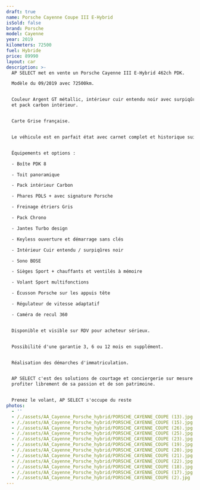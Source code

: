```yaml
---
draft: true
name: Porsche Cayenne Coupe III E-Hybrid
isSold: false
brand: Porsche
model: Cayenne
year: 2019
kilometers: 72500
fuel: Hybride
price: 89990
layout: car
description: >-
  AP SELECT met en vente un Porsche Cayenne III E-Hybrid 462ch PDK.

  Modèle du 09/2019 avec 72500km.


  Couleur Argent GT métallic, intérieur cuir entendu noir avec surpiqûres noir
  et pack carbon intérieur.


  Carte Grise française.


  Le véhicule est en parfait état avec carnet complet et historique suivi.


  Équipements et options :

  - Boîte PDK 8

  - Toit panoramique

  - Pack intérieur Carbon

  - Phares PDLS + avec signature Porsche

  - Freinage étriers Gris

  - Pack Chrono

  - Jantes Turbo design

  - Keyless ouverture et démarrage sans clés

  - Intérieur Cuir entendu / surpiqûres noir

  - Sono BOSE

  - Sièges Sport + chauffants et ventilés à mémoire

  - Volant Sport multifonctions

  - Écusson Porsche sur les appuis tête

  - Régulateur de vitesse adaptatif

  - Caméra de recul 360


  Disponible et visible sur RDV pour acheteur sérieux.


  Possibilité d'une garantie 3, 6 ou 12 mois en supplément.


  Réalisation des démarches d'immatriculation.


  AP SELECT c'est des solutions de courtage et conciergerie sur mesure pour
  profiter librement de sa passion et de son patrimoine.


  Prenez le volant, AP SELECT s'occupe du reste
photos:
  - ''
  - /./assets/AA_Cayenne_Porsche_hybrid/PORSCHE_CAYENNE_COUPE (13).jpg
  - /./assets/AA_Cayenne_Porsche_hybrid/PORSCHE_CAYENNE_COUPE (15).jpg
  - /./assets/AA_Cayenne_Porsche_hybrid/PORSCHE_CAYENNE_COUPE (26).jpg
  - /./assets/AA_Cayenne_Porsche_hybrid/PORSCHE_CAYENNE_COUPE (25).jpg
  - /./assets/AA_Cayenne_Porsche_hybrid/PORSCHE_CAYENNE_COUPE (23).jpg
  - /./assets/AA_Cayenne_Porsche_hybrid/PORSCHE_CAYENNE_COUPE (19).jpg
  - /./assets/AA_Cayenne_Porsche_hybrid/PORSCHE_CAYENNE_COUPE (20).jpg
  - /./assets/AA_Cayenne_Porsche_hybrid/PORSCHE_CAYENNE_COUPE (21).jpg
  - /./assets/AA_Cayenne_Porsche_hybrid/PORSCHE_CAYENNE_COUPE (22).jpg
  - /./assets/AA_Cayenne_Porsche_hybrid/PORSCHE_CAYENNE_COUPE (18).jpg
  - /./assets/AA_Cayenne_Porsche_hybrid/PORSCHE_CAYENNE_COUPE (17).jpg
  - /./assets/AA_Cayenne_Porsche_hybrid/PORSCHE_CAYENNE_COUPE (2).jpg
---
```




